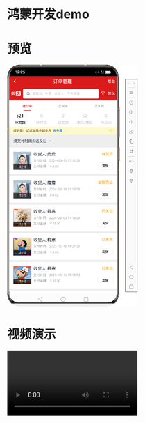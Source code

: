 # 鸿蒙开发demo

# 预览
<img src="./demo.png" alt="项目预览" width="300" />

# 视频演示
<video src="./demo.mp4" controls width="300" />